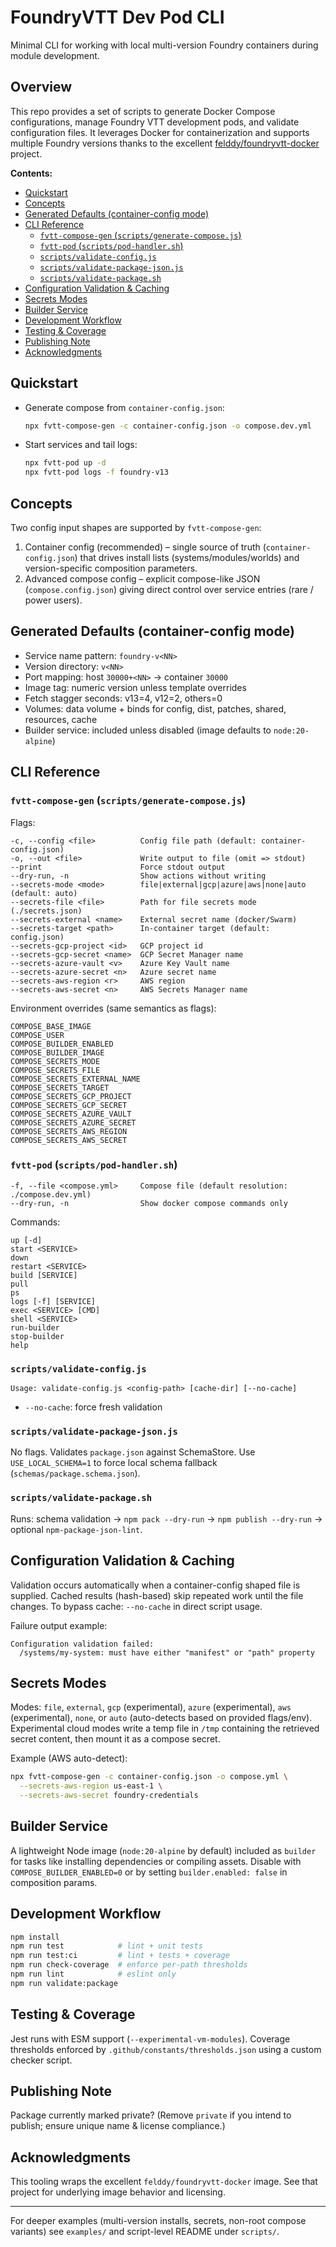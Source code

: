 # FoundryVTT Dev Pod CLI <!-- omit in toc -->

Minimal CLI for working with local multi-version Foundry containers during module development.

## Overview <!-- omit in toc -->

This repo provides a set of scripts to generate Docker Compose configurations, manage Foundry VTT development pods, and validate configuration files.
It leverages Docker for containerization and supports multiple Foundry versions thanks to the excellent [felddy/foundryvtt-docker](https://github.com/felddy/foundryvtt-docker) project.

**Contents:**

- [Quickstart](#quickstart)
- [Concepts](#concepts)
- [Generated Defaults (container-config mode)](#generated-defaults-container-config-mode)
- [CLI Reference](#cli-reference)
  - [`fvtt-compose-gen` (`scripts/generate-compose.js`)](#fvtt-compose-gen-scriptsgenerate-composejs)
  - [`fvtt-pod` (`scripts/pod-handler.sh`)](#fvtt-pod-scriptspod-handlersh)
  - [`scripts/validate-config.js`](#scriptsvalidate-configjs)
  - [`scripts/validate-package-json.js`](#scriptsvalidate-package-jsonjs)
  - [`scripts/validate-package.sh`](#scriptsvalidate-packagesh)
- [Configuration Validation \& Caching](#configuration-validation--caching)
- [Secrets Modes](#secrets-modes)
- [Builder Service](#builder-service)
- [Development Workflow](#development-workflow)
- [Testing \& Coverage](#testing--coverage)
- [Publishing Note](#publishing-note)
- [Acknowledgments](#acknowledgments)

## Quickstart

- Generate compose from `container-config.json`:

  ```zsh
  npx fvtt-compose-gen -c container-config.json -o compose.dev.yml
  ```

- Start services and tail logs:

  ```zsh
  npx fvtt-pod up -d
  npx fvtt-pod logs -f foundry-v13
  ```

## Concepts

Two config input shapes are supported by `fvtt-compose-gen`:

1. Container config (recommended) – single source of truth (`container-config.json`) that drives install lists (systems/modules/worlds) and version-specific composition parameters.
2. Advanced compose config – explicit compose-like JSON (`compose.config.json`) giving direct control over service entries (rare / power users).

## Generated Defaults (container-config mode)

- Service name pattern: `foundry-v<NN>`
- Version directory: `v<NN>`
- Port mapping: host `30000+<NN>` -> container `30000`
- Image tag: numeric version unless template overrides
- Fetch stagger seconds: v13=4, v12=2, others=0
- Volumes: data volume + binds for config, dist, patches, shared, resources, cache
- Builder service: included unless disabled (image defaults to `node:20-alpine`)

## CLI Reference

### `fvtt-compose-gen` (`scripts/generate-compose.js`)

Flags:

```text
-c, --config <file>          Config file path (default: container-config.json)
-o, --out <file>             Write output to file (omit => stdout)
--print                      Force stdout output
--dry-run, -n                Show actions without writing
--secrets-mode <mode>        file|external|gcp|azure|aws|none|auto (default: auto)
--secrets-file <file>        Path for file secrets mode (./secrets.json)
--secrets-external <name>    External secret name (docker/Swarm)
--secrets-target <path>      In-container target (default: config.json)
--secrets-gcp-project <id>   GCP project id
--secrets-gcp-secret <name>  GCP Secret Manager name
--secrets-azure-vault <v>    Azure Key Vault name
--secrets-azure-secret <n>   Azure secret name
--secrets-aws-region <r>     AWS region
--secrets-aws-secret <n>     AWS Secrets Manager name
```

Environment overrides (same semantics as flags):

```text
COMPOSE_BASE_IMAGE
COMPOSE_USER
COMPOSE_BUILDER_ENABLED
COMPOSE_BUILDER_IMAGE
COMPOSE_SECRETS_MODE
COMPOSE_SECRETS_FILE
COMPOSE_SECRETS_EXTERNAL_NAME
COMPOSE_SECRETS_TARGET
COMPOSE_SECRETS_GCP_PROJECT
COMPOSE_SECRETS_GCP_SECRET
COMPOSE_SECRETS_AZURE_VAULT
COMPOSE_SECRETS_AZURE_SECRET
COMPOSE_SECRETS_AWS_REGION
COMPOSE_SECRETS_AWS_SECRET
```

### `fvtt-pod` (`scripts/pod-handler.sh`)

```text
-f, --file <compose.yml>     Compose file (default resolution: ./compose.dev.yml)
--dry-run, -n                Show docker compose commands only
```

Commands:

```text
up [-d]
start <SERVICE>
down
restart <SERVICE>
build [SERVICE]
pull
ps
logs [-f] [SERVICE]
exec <SERVICE> [CMD]
shell <SERVICE>
run-builder
stop-builder
help
```

### `scripts/validate-config.js`

```text
Usage: validate-config.js <config-path> [cache-dir] [--no-cache]
```

- `--no-cache`: force fresh validation

### `scripts/validate-package-json.js`

No flags. Validates `package.json` against SchemaStore. Use `USE_LOCAL_SCHEMA=1` to force local schema fallback (`schemas/package.schema.json`).

### `scripts/validate-package.sh`

Runs: schema validation -> `npm pack --dry-run` -> `npm publish --dry-run` -> optional `npm-package-json-lint`.

## Configuration Validation & Caching

Validation occurs automatically when a container-config shaped file is supplied. Cached results (hash-based) skip repeated work until the file changes. To bypass cache: `--no-cache` in direct script usage.

Failure output example:

```text
Configuration validation failed:
  /systems/my-system: must have either "manifest" or "path" property
```

## Secrets Modes

Modes: `file`, `external`, `gcp` (experimental), `azure` (experimental), `aws` (experimental), `none`, or `auto` (auto-detects based on provided flags/env). Experimental cloud modes write a temp file in `/tmp` containing the retrieved secret content, then mount it as a compose secret.

Example (AWS auto-detect):

```zsh
npx fvtt-compose-gen -c container-config.json -o compose.yml \
  --secrets-aws-region us-east-1 \
  --secrets-aws-secret foundry-credentials
```

## Builder Service

A lightweight Node image (`node:20-alpine` by default) included as `builder` for tasks like installing dependencies or compiling assets. Disable with `COMPOSE_BUILDER_ENABLED=0` or by setting `builder.enabled: false` in composition params.

## Development Workflow

```zsh
npm install
npm run test            # lint + unit tests
npm run test:ci         # lint + tests + coverage
npm run check-coverage  # enforce per-path thresholds
npm run lint            # eslint only
npm run validate:package
```

## Testing & Coverage

Jest runs with ESM support (`--experimental-vm-modules`). Coverage thresholds enforced by `.github/constants/thresholds.json` using a custom checker script.

## Publishing Note

Package currently marked private? (Remove `private` if you intend to publish; ensure unique name & license compliance.)

## Acknowledgments

This tooling wraps the excellent `felddy/foundryvtt-docker` image. See that project for underlying image behavior and licensing.

---

For deeper examples (multi-version installs, secrets, non-root compose variants) see `examples/` and script-level README under `scripts/`.
